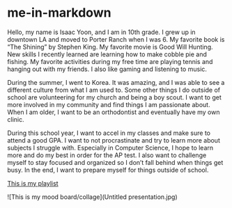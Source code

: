 # me-in-markdown
Hello, my name is Isaac Yoon, and I am in 10th grade. I grew up in downtown LA and moved to Porter Ranch when I was 6. My favorite book is “The Shining” by Stephen King. My favorite movie is Good Will Hunting. New skills I recently learned are learning how to make cobble pie and fishing. My favorite activities during my free time are playing tennis and hanging out with my friends. I also like gaming and listening to music.
 
During the summer, I went to Korea. It was amazing, and I was able to see a different culture from what I am used to. Some other things I do outside of school are volunteering for my church and being a boy scout. I want to get more involved in my community and find things I am passionate about. When I am older, I want to be an orthodontist and eventually have my own clinic. 

During this school year, I want to accel in my classes and make sure to attend a good GPA. I want to not procrastinate and try to learn more about subjects I struggle with. Especially in Computer Science, I hope to learn more and do my best in order for the AP test. I also want to challenge myself to stay focused and organized so I don’t fall behind when things get busy. In the end, I want to prepare myself for things outside of school. 


[This is my playlist]()

![This is my mood board/collage](Untitled presentation.jpg)
